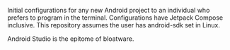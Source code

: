 Initial configurations for any new Android project to an individual who prefers to program in the terminal. Configurations have Jetpack Compose inclusive. This repository assumes the user has android-sdk set in Linux.

Android Studio is the epitome of bloatware.
